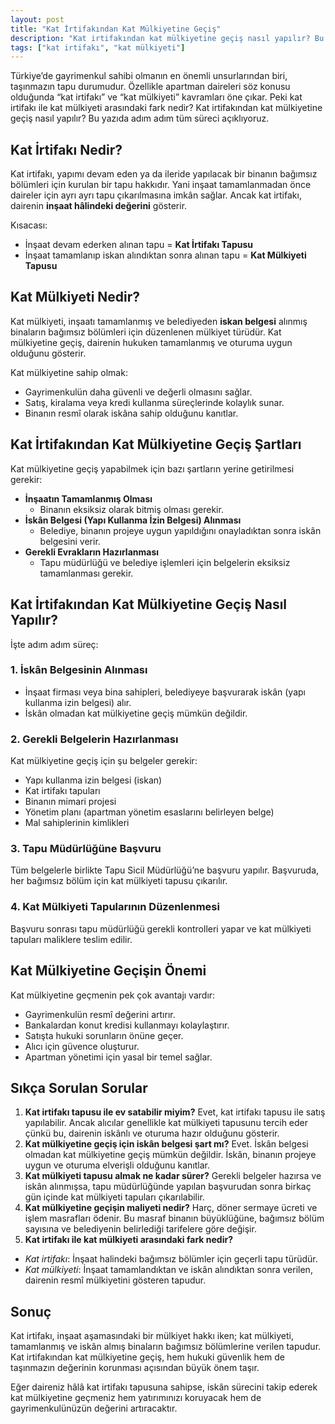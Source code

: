 ```yaml
---
layout: post
title: "Kat İrtifakından Kat Mülkiyetine Geçiş"
description: "Kat irtifakından kat mülkiyetine geçiş nasıl yapılır? Bu yazıda adım adım tüm süreci açıklıyoruz."
tags: ["kat irtifakı", "kat mülkiyeti"]
---
```


Türkiye’de gayrimenkul sahibi olmanın en önemli unsurlarından biri, taşınmazın tapu durumudur. Özellikle apartman daireleri söz konusu olduğunda “kat irtifakı” ve “kat mülkiyeti” kavramları öne çıkar. Peki kat irtifakı ile kat mülkiyeti arasındaki fark nedir? Kat irtifakından kat mülkiyetine geçiş nasıl yapılır? Bu yazıda adım adım tüm süreci açıklıyoruz.

## Kat İrtifakı Nedir?

Kat irtifakı, yapımı devam eden ya da ileride yapılacak bir binanın bağımsız bölümleri için kurulan bir tapu hakkıdır. Yani inşaat tamamlanmadan önce daireler için ayrı ayrı tapu çıkarılmasına imkân sağlar. Ancak kat irtifakı, dairenin **inşaat hâlindeki değerini** gösterir.

Kısacası:

- İnşaat devam ederken alınan tapu = **Kat İrtifakı Tapusu**
- İnşaat tamamlanıp iskan alındıktan sonra alınan tapu = **Kat Mülkiyeti Tapusu**

## Kat Mülkiyeti Nedir?

Kat mülkiyeti, inşaatı tamamlanmış ve belediyeden **iskan belgesi** alınmış binaların bağımsız bölümleri için düzenlenen mülkiyet türüdür. Kat mülkiyetine geçiş, dairenin hukuken tamamlanmış ve oturuma uygun olduğunu gösterir.

Kat mülkiyetine sahip olmak:

- Gayrimenkulün daha güvenli ve değerli olmasını sağlar.
- Satış, kiralama veya kredi kullanma süreçlerinde kolaylık sunar.
- Binanın resmî olarak iskâna sahip olduğunu kanıtlar.

## Kat İrtifakından Kat Mülkiyetine Geçiş Şartları

Kat mülkiyetine geçiş yapabilmek için bazı şartların yerine getirilmesi gerekir:

- **İnşaatın Tamamlanmış Olması**
  - Binanın eksiksiz olarak bitmiş olması gerekir.
- **İskân Belgesi (Yapı Kullanma İzin Belgesi) Alınması**
  - Belediye, binanın projeye uygun yapıldığını onayladıktan sonra iskân belgesini verir.
- **Gerekli Evrakların Hazırlanması**
  - Tapu müdürlüğü ve belediye işlemleri için belgelerin eksiksiz tamamlanması gerekir.

## Kat İrtifakından Kat Mülkiyetine Geçiş Nasıl Yapılır?

İşte adım adım süreç:

### 1. İskân Belgesinin Alınması

- İnşaat firması veya bina sahipleri, belediyeye başvurarak iskân (yapı kullanma izin belgesi) alır.
- İskân olmadan kat mülkiyetine geçiş mümkün değildir.

### 2. Gerekli Belgelerin Hazırlanması

Kat mülkiyetine geçiş için şu belgeler gerekir:

- Yapı kullanma izin belgesi (iskan)
- Kat irtifakı tapuları
- Binanın mimari projesi
- Yönetim planı (apartman yönetim esaslarını belirleyen belge)
- Mal sahiplerinin kimlikleri

### 3. Tapu Müdürlüğüne Başvuru

Tüm belgelerle birlikte Tapu Sicil Müdürlüğü’ne başvuru yapılır. Başvuruda, her bağımsız bölüm için kat mülkiyeti tapusu çıkarılır.

### 4. Kat Mülkiyeti Tapularının Düzenlenmesi

Başvuru sonrası tapu müdürlüğü gerekli kontrolleri yapar ve kat mülkiyeti tapuları maliklere teslim edilir.

## Kat Mülkiyetine Geçişin Önemi

Kat mülkiyetine geçmenin pek çok avantajı vardır:

- Gayrimenkulün resmî değerini artırır.
- Bankalardan konut kredisi kullanmayı kolaylaştırır.
- Satışta hukuki sorunların önüne geçer.
- Alıcı için güvence oluşturur.
- Apartman yönetimi için yasal bir temel sağlar.

## Sıkça Sorulan Sorular

1. **Kat irtifakı tapusu ile ev satabilir miyim?** Evet, kat irtifakı tapusu ile satış yapılabilir. Ancak alıcılar genellikle kat mülkiyeti tapusunu tercih eder çünkü bu, dairenin iskânlı ve oturuma hazır olduğunu gösterir.
2. **Kat mülkiyetine geçiş için iskân belgesi şart mı?** Evet. İskân belgesi olmadan kat mülkiyetine geçiş mümkün değildir. İskân, binanın projeye uygun ve oturuma elverişli olduğunu kanıtlar.
3. **Kat mülkiyeti tapusu almak ne kadar sürer?** Gerekli belgeler hazırsa ve iskân alınmışsa, tapu müdürlüğünde yapılan başvurudan sonra birkaç gün içinde kat mülkiyeti tapuları çıkarılabilir.
4. **Kat mülkiyetine geçişin maliyeti nedir?** Harç, döner sermaye ücreti ve işlem masrafları ödenir. Bu masraf binanın büyüklüğüne, bağımsız bölüm sayısına ve belediyenin belirlediği tarifelere göre değişir.
5. **Kat irtifakı ile kat mülkiyeti arasındaki fark nedir?**
  - *Kat irtifakı*: İnşaat halindeki bağımsız bölümler için geçerli tapu türüdür.
  - *Kat mülkiyeti*: İnşaat tamamlandıktan ve iskân alındıktan sonra verilen, dairenin resmî mülkiyetini gösteren tapudur.

## Sonuç

Kat irtifakı, inşaat aşamasındaki bir mülkiyet hakkı iken; kat mülkiyeti, tamamlanmış ve iskân almış binaların bağımsız bölümlerine verilen tapudur. Kat irtifakından kat mülkiyetine geçiş, hem hukuki güvenlik hem de taşınmazın değerinin korunması açısından büyük önem taşır.

Eğer daireniz hâlâ kat irtifakı tapusuna sahipse, iskân sürecini takip ederek kat mülkiyetine geçmeniz hem yatırımınızı koruyacak hem de gayrimenkulünüzün değerini artıracaktır.